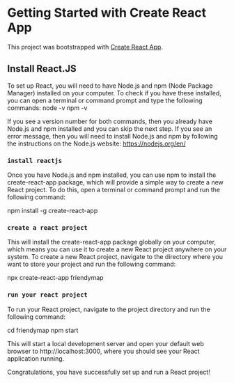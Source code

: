 # Getting Started with Create React App

This project was bootstrapped with [Create React App](https://github.com/facebook/create-react-app).

## Install React.JS

To set up React, you will need to have Node.js and npm (Node Package Manager) installed on your computer. To check if you have these installed, you can open a terminal or command prompt and type the following commands:
node -v 
npm -v

If you see a version number for both commands, then you already have Node.js and npm installed and you can skip the next step. If you see an error message, then you will need to install Node.js and npm by following the instructions on the Node.js website: https://nodejs.org/en/

### `install reactjs`

Once you have Node.js and npm installed, you can use npm to install the create-react-app package, which will provide a simple way to create a new React project. To do this, open a terminal or command prompt and run the following command:

npm install -g create-react-app


### `create a react project`

This will install the create-react-app package globally on your computer, which means you can use it to create a new React project anywhere on your system.
To create a new React project, navigate to the directory where you want to store your project and run the following command:

npx create-react-app friendymap 


### `run your react project`

To run your React project, navigate to the project directory and run the following command:

cd friendymap
npm start

This will start a local development server and open your default web browser to http://localhost:3000, where you should see your React application running.

Congratulations, you have successfully set up and run a React project!



